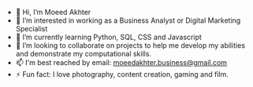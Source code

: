 - 👋 Hi, I’m Moeed Akhter
- 👀 I’m interested in working as a Business Analyst or Digital Marketing Specialist 
- 🌱 I’m currently learning Python, SQL, CSS and Javascript
- 🤝 I’m looking to collaborate on projects to help me develop my abilities and demonstrate my computational skills. 
- 📫 I'm best reached by email: moeedakhter.business@gmail.com
- ⚡ Fun fact: I love photography, content creation, gaming and film.

<!---
MoeedAkh/MoeedAkh is a ✨ special ✨ repository because its `README.md` (this file) appears on your GitHub profile.
You can click the Preview link to take a look at your changes.
--->
